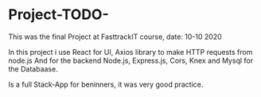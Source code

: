# Project-TODO-
This was the final Project at FasttrackIT course, date: 10-10 2020

 In this project i use React for UI, Axios library to make HTTP requests from node.js
 And for the backend Node.js, Express.js, Cors, Knex and Mysql for the Databaase.
 
 Is a full Stack-App for beninners, it was very good practice.
 
